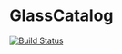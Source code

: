# GlassCatalog

[![Build Status](https://travis-ci.org/drjrkuhn/GlassCatalog.jl.svg?branch=master)](https://travis-ci.org/drjrkuhn/GlassCatalog.jl)
